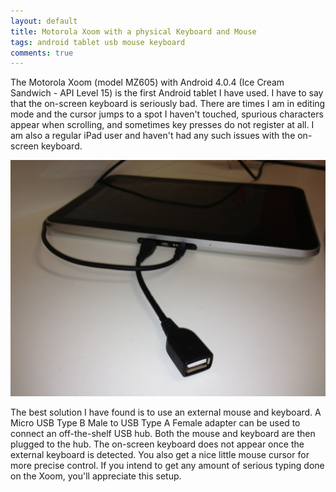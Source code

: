 ```yaml
---
layout: default
title: Motorola Xoom with a physical Keyboard and Mouse
tags: android tablet usb mouse keyboard
comments: true
---
```


The Motorola Xoom (model MZ605) with Android 4.0.4 (Ice Cream Sandwich - API Level 15) is the first Android tablet I have used. I have to say that the on-screen keyboard is seriously bad. There are times I am in editing mode and the cursor jumps to a spot I haven't touched, spurious characters appear when scrolling, and sometimes key presses do not register at all. I am also a regular iPad user and haven't had any such issues with the on-screen keyboard.

![20130514-090439.jpg](/assets/img/moto-zoom-usb-mouse-keyboard.jpg)

The best solution I have found is to use an external mouse and keyboard. A Micro USB Type B Male to USB Type A Female adapter can be used to connect an off-the-shelf USB hub. Both the mouse and keyboard are then plugged to the hub. The on-screen keyboard does not appear once the external keyboard is detected. You also get a nice little mouse cursor for more precise control. If you intend to get any amount of serious typing done on the Xoom, you'll appreciate this setup.
